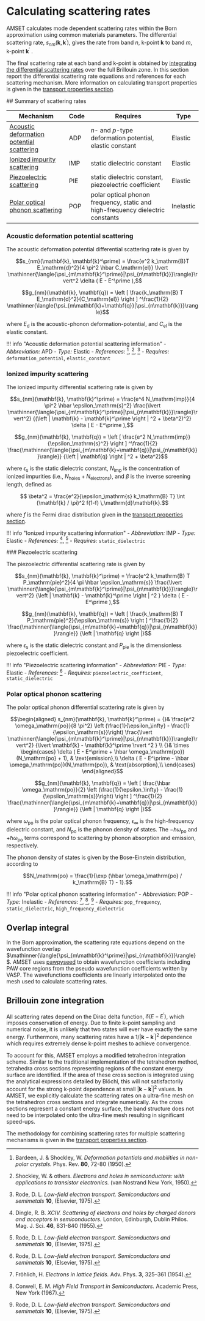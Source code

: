 # Calculating scattering rates

AMSET calculates mode dependent scattering rates within the Born approximation 
using common materials parameters. The differential scattering rate, 
$`s_{nm}(\mathbf{k}, \mathbf{k}^\prime)`$,
gives the rate from band $`n`$, k-point $`\mathbf{k}`$ to band $`m`$, k-point 
$`\mathbf{k}^\prime`$ .

The final scattering rate at each band and k-point is obtained by 
[integrating the differential scattering rates](#brillouin-zone-integration) 
over the full Brillouin zone.  In this section report the differential 
scattering rate equations and references for each scattering mechanism. More 
information on calculating transport properties is given in the 
[transport properties section](transport-properties.md).

## Summary of scattering rates

Mechanism                                                                               | Code  | Requires                                                                       | Type
---                                                                                     | ---   | ---                                                                            | ---
[Acoustic deformation potential scattering](#acoustic-deformation-potential-scattering) | ADP   | *n*- and *p*-type deformation potential,  elastic constant                     | Elastic
[Ionized impurity scattering](#ionized-impurity-scattering)                             | IMP   | static dielectric constant                                                     | Elastic
[Piezoelectric scattering](#piezoelectric-scattering)                                   | PIE   | static dielectric constant, piezoelectric coefficient                          | Elastic
[Polar optical phonon scattering](#polar-optical-phonon-scattering)                     | POP   | polar optical phonon frequency, static and high-frequency dielectric constants | Inelastic

### Acoustic deformation potential scattering

The acoustic deformation potential differential scattering rate is given by


```math
s_{nm}(\mathbf{k}, \mathbf{k}^\prime) =
    \frac{e^2 k_\mathrm{B}T E_\mathrm{d}^2}{4 \pi^2 \hbar C_\mathrm{el}}
    \lvert \mathinner{\langle{\psi_{m\mathbf{k}^\prime}|\psi_{n\mathbf{k}}}\rangle}\rvert^2 
    \delta ( E - E^\prime ),
```

```math
g_{nm}(\mathbf{k}, \mathbf{q}) =
    \left [ \frac{k_\mathrm{B} T E_\mathrm{d}^2}{C_\mathrm{el}} \right ] ^\frac{1}{2}
    \mathinner{\langle{\psi_{m\mathbf{k}+\mathbf{q}}|\psi_{n\mathbf{k}}}\rangle}
```


where $`E_\mathrm{d}`$ is the acoustic-phonon deformation-potential,
and $`C_\mathrm{el}`$ is the elastic constant.

!!! info "Acoustic deformation potential scattering information"
    - *Abbreviation:* APD
    - *Type:* Elastic
    - *References:* [^Bardeen], [^Shockley], [^Rode]
    - *Requires:* `deformation_potential`, `elastic_constant`

### Ionized impurity scattering

The ionized impurity differential scattering rate is given by

```math
s_{nm}(\mathbf{k}, \mathbf{k}^\prime) =
    \frac{e^4 N_\mathrm{imp}}{4 \pi^2 \hbar \epsilon_\mathrm{s}^2}
    \frac{\lvert \mathinner{\langle{\psi_{m\mathbf{k}^\prime}|\psi_{n\mathbf{k}}}\rangle}\rvert^2}
         {(\left | \mathbf{k} - \mathbf{k}^\prime \right | ^2 + \beta^2)^2}
    \delta ( E - E^\prime ),
```

```math
g_{nm}(\mathbf{k}, \mathbf{q}) =
    \left [ \frac{e^2 N_\mathrm{imp}}{\epsilon_\mathrm{s}^2} \right ] ^\frac{1}{2}
    \frac{\mathinner{\langle{\psi_{m\mathbf{k}+\mathbf{q}}|\psi_{n\mathbf{k}}}\rangle}}
         {\left | \mathbf{q} \right | ^2 + \beta^2}
```

where $`\epsilon_\mathrm{s}`$ is the static dielectric constant,
$`N_\mathrm{imp}`$ is the concentration of ionized impurities
(i.e., $`N_\mathrm{holes} + N_\mathrm{electrons}`$),
and $`\beta`$ is the inverse screening length, defined as

```math
    \beta^2 = \frac{e^2}{\epsilon_\mathrm{s}  k_\mathrm{B} T}
        \int (\mathbf{k} / \pi)^2 f(1-f) \,\mathrm{d}\mathbf{k}.
```

where $f$ is the Fermi dirac distribution given in the
[transport properties section](transport-properties.md).

!!! info "Ionized impurity scattering information"
    - *Abbreviation:* IMP
    - *Type:* Elastic
    - *References:* [^Dingle], [^Rode]
    - *Requires:* `static_dielectric`

### Piezoelectric scattering

The piezoelectric differential scattering rate is given by

```math
s_{nm}(\mathbf{k}, \mathbf{k}^\prime) =
    \frac{e^2 k_\mathrm{B} T P_\mathrm{pie}^2}{4 \pi \hbar \epsilon_\mathrm{s}}
    \frac{\lvert \mathinner{\langle{\psi_{m\mathbf{k}^\prime}|\psi_{n\mathbf{k}}}\rangle}\rvert^2}
         {\left | \mathbf{k} - \mathbf{k}^\prime \right | ^2 }
    \delta ( E - E^\prime ),
```

```math
g_{nm}(\mathbf{k}, \mathbf{q}) =
    \left [ \frac{k_\mathrm{B} T P_\mathrm{pie}^2}{\epsilon_\mathrm{s}} \right ] ^\frac{1}{2}
    \frac{\mathinner{\langle{\psi_{m\mathbf{k}+\mathbf{q}}|\psi_{n\mathbf{k}}}\rangle}}
         {\left | \mathbf{q} \right |}
```

where $`\epsilon_\mathrm{s}`$ is the static dielectric constant and
$`P_\mathrm{pie}`$ is the dimensionless piezoelectric coefficient.

!!! info "Piezoelectric scattering information"
    - *Abbreviation:* PIE
    - *Type:* Elastic
    - *References:* [^Rode]
    - *Requires:* `piezoelectric_coefficient`, `static_dielectric`

### Polar optical phonon scattering

The polar optical phonon differential scattering rate is given by

```math
\begin{aligned}
s_{nm}(\mathbf{k}, \mathbf{k}^\prime) =
    {}& \frac{e^2 \omega_\mathrm{po}}{8 \pi^2}
    \left (\frac{1}{\epsilon_\infty} - \frac{1}{\epsilon_\mathrm{s}}\right)
    \frac{\lvert \mathinner{\langle{\psi_{m\mathbf{k}^\prime}|\psi_{n\mathbf{k}}}\rangle}\rvert^2}
         {\lvert \mathbf{k} - \mathbf{k}^\prime \rvert ^2 } \\
    {}& \times \begin{cases}
        \delta ( E - E^\prime + \hbar \omega_\mathrm{po})(N_\mathrm{po} + 1), & \text{emission},\\
        \delta ( E - E^\prime - \hbar \omega_\mathrm{po})(N_\mathrm{po}), & \text{absorption},\\
     \end{cases}
\end{aligned}
```

```math
g_{nm}(\mathbf{k}, \mathbf{q}) =
    \left [ 
        \frac{\hbar \omega_\mathrm{po}}{2} 
        \left (\frac{1}{\epsilon_\infty} - \frac{1}{\epsilon_\mathrm{s}}\right)
    \right ] ^\frac{1}{2}
    \frac{\mathinner{\langle{\psi_{m\mathbf{k}+\mathbf{q}}|\psi_{n\mathbf{k}}}\rangle}}
         {\left | \mathbf{q} \right |}
```

where $`\omega_\mathrm{po}`$ is the polar optical phonon frequency,
$`\epsilon_\infty`$ is the high-frequency dielectric constant,
and $`N_\mathrm{po}`$ is the phonon density of states. The
$`-\hbar \omega_\mathrm{po}`$ and $`+\hbar \omega_\mathrm{po}`$ terms
correspond to scattering by phonon absorption and emission, respectively.

The phonon density of states is given by the Bose-Einstein distribution,
according to

```math
N_\mathrm{po} = \frac{1}{\exp (\hbar \omega_\mathrm{po} / k_\mathrm{B} T) - 1}.
```

!!! info "Polar optical phonon scattering information"
    - *Abbreviation:* POP
    - *Type:* Inelastic
    - *References:* [^Frohlich], [^Conwell], [^Rode]
    - *Requires:* `pop_frequency`, `static_dielectric`, `high_frequency_dielectric`

## Overlap integral

In the Born approximation, the scattering rate equations depend on the 
wavefunction overlap 
$`\mathinner{\langle{\psi_{m\mathbf{k}^\prime}|\psi_{n\mathbf{k}}}\rangle}`$.
AMSET uses [pawpyseed](https://pypi.org/project/pawpyseed/) to obtain
wavefunction coefficients including PAW core regions from the pseudo wavefunction
coefficients written by VASP.
The wavefunctions coefficients are linearly interpolated onto the mesh used to
calculate scattering rates.

## Brillouin zone integration

All scattering rates depend on the Dirac delta function, $`\delta(E - E^\prime)`$,
which imposes conservation of energy. Due to finite k-point sampling and 
numerical noise, it is unlikely that two states will ever have exactly the same
energy. Furthermore, many scattering rates have a 
$`1 / {\lvert \mathbf{k} - \mathbf{k}^\prime \rvert ^2 }`$ dependence which
requires extremely dense k-point meshes to achieve convergence.

To account for this, AMSET employs a modified tetrahedron integration
scheme. Similar to the traditional implementation of the tetrahedron method, 
tetrahedra cross sections representing regions of the constant energy surface are 
identified. If the area of these cross section is integrated using the
analytical expressions detailed by Blöchl, this will not satisfactorily account
for the strong k-point dependence at small 
$`{\lvert \mathbf{k} - \mathbf{k}^\prime \rvert ^2 }`$ values. In AMSET, 
we explicitly calculate the scattering rates on a ultra-fine mesh on the 
tetrahedron cross sections and integrate numerically. As the cross sections
represent a constant energy surface, the band structure does not need to be 
interpolated onto the ultra-fine mesh resulting in significant speed-ups.

The methodology for combining scattering rates for multiple scattering
mechanisms is given in the [transport properties section](transport-properties.md).

[^Rode]: Rode, D. L. *Low-field electron transport. Semiconductors and semimetals* **10**, (Elsevier, 1975).

[^Shockley]: Shockley, W. & others. *Electrons and holes in semiconductors: with applications to transistor electronics.* (van Nostrand New York, 1950).

[^Bardeen]: Bardeen, J. & Shockley, W. *Deformation potentials and mobilities in non-polar crystals.* Phys. Rev. **80**, 72-80 (1950).

[^Dingle]: Dingle, R. B. *XCIV. Scattering of electrons and holes by charged donors and acceptors in semiconductors.* London, Edinburgh, Dublin Philos. Mag. J. Sci. **46**, 831-840 (1955).

[^Frohlich]: Fröhlich, H. *Electrons in lattice fields.* Adv. Phys. **3**, 325–361 (1954).

[^Conwell]: Conwell, E. M. *High Field Transport in Semiconductors.* Academic Press, New York (1967).

